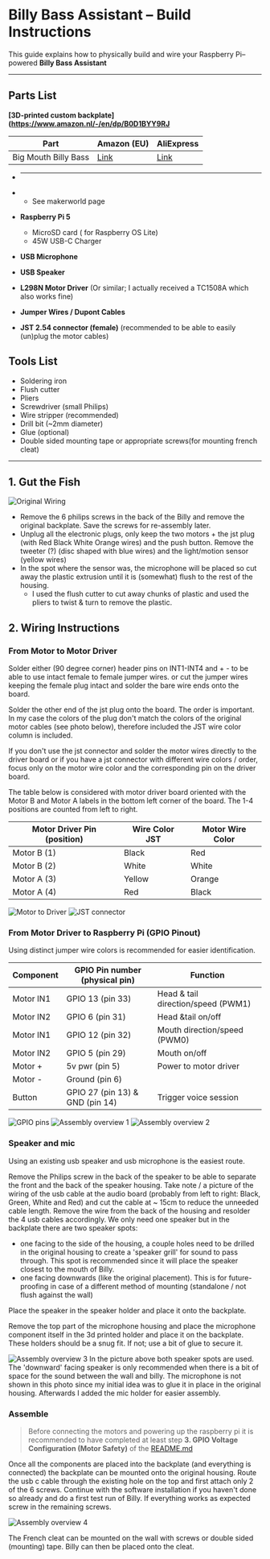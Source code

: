 # Billy Bass Assistant – Build Instructions

This guide explains how to physically build and wire your Raspberry Pi–powered **Billy Bass Assistant**

---

## Parts List

**[3D-printed custom backplate](https://www.amazon.nl/-/en/dp/B0D1BYY9RJ**

| Part                 | Amazon (EU)                                       | AliExpress                                                   |
|----------------------|---------------------------------------------------|--------------------------------------------------------------|
| Big Mouth Billy Bass | [Link](https://www.amazon.nl/-/en/dp/B0D1BYY9RJ)  | [Link](https://nl.aliexpress.com/item/1005007211513791.html) |

- ****

- 
  - See makerworld page
- **Raspberry Pi 5**
  - MicroSD card ( for Raspberry OS Lite)
  - 45W USB-C Charger
- **USB Microphone**
- **USB Speaker**
- **L298N Motor Driver** (Or similar; I actually received a TC1508A which also works fine)
- **Jumper Wires / Dupont Cables**
- **JST 2.54 connector (female)**  (recommended to be able to easily (un)plug the motor cables)

## Tools List

- Soldering iron
- Flush cutter
- Pliers
- Screwdriver (small Philips)
- Wire stripper (recommended)
- Drill bit (~2mm diameter)
- Glue (optional)
- Double sided mounting tape or appropriate screws(for mounting french cleat)
---

## 1. Gut the Fish

![Original Wiring](./images/original_wiring.jpeg)
- Remove the 6 philips screws in the back of the Billy and remove the original backplate. Save the screws for re-assembly later.
- Unplug all the electronic plugs, only keep the two motors + the jst plug (with Red Black White Orange wires) and the push button. Remove the tweeter (?) (disc shaped with blue wires) and the light/motion sensor (yellow wires)
- In the spot where the sensor was, the microphone will be placed so cut away the plastic extrusion until it is (somewhat) flush to the rest of the housing.
  - I used the flush cutter to cut away chunks of plastic and used the pliers to twist & turn to remove the plastic.

  
## 2. Wiring Instructions

### From Motor to Motor Driver

Solder either (90 degree corner) header pins on INT1-INT4 and + - to be able to use intact female to female jumper wires.
or cut the jumper wires keeping the female plug intact and solder the bare wire ends onto the board.

Solder the other end of the jst plug onto the board. The order is important.
In my case the colors of the plug don't match the colors of the original motor cables (see photo below), 
therefore included the JST wire color column is included. 

If you don't use the jst connector and solder the motor wires directly 
to the driver board or if you have a jst connector with different wire colors / order, 
focus only on the motor wire color and the corresponding pin on the driver board.

The table below is considered with motor driver board oriented with the Motor B and Motor A labels in the 
bottom left corner of the board. The 1-4 positions are counted from left to right.

| Motor Driver Pin (position) | Wire Color JST | Motor Wire Color |
|-----------------------------|----------------|------------------|
| Motor B (1)                 | Black          | Red              |
| Motor B (2)                 | White          | White            |
| Motor A (3)                 | Yellow         | Orange           |
| Motor A (4)                 | Red            | Black            |

![Motor to Driver](./docs/images/motor_driver.jpeg)
![JST connector](./docs/images/jst_connector.jpeg)


### From Motor Driver to Raspberry Pi (GPIO Pinout)

Using distinct jumper wire colors is recommended for easier identification. 

| Component | GPIO Pin number (physical pin)   | Function                           |
|-----------|----------------------------------|------------------------------------|
| Motor IN1 | GPIO 13 (pin 33)                 | Head & tail direction/speed (PWM1) |
| Motor IN2 | GPIO 6  (pin 31)                 | Head &tail on/off                  |
| Motor IN1 | GPIO 12 (pin 32)                 | Mouth direction/speed (PWM0)       |
| Motor IN2 | GPIO 5  (pin 29)                 | Mouth on/off                       |
| Motor +   | 5v pwr  (pin 5)                  | Power to motor driver              |
| Motor -   | Ground  (pin 6)                  |                                    |
| Button    | GPIO 27 (pin 13) & GND (pin 14)  | Trigger voice session              |

![GPIO pins](./images/gpio-pins.png)
![Assembly overview 1](./images/assembly_1.jpeg)
![Assembly overview 2](./images/assembly_2.jpeg)
### Speaker and mic

Using an existing usb speaker and usb microphone is the easiest route. 

Remove the Philips screw in the back of the speaker to be able to separate the front and the back of the speaker housing.
Take note / a picture of the wiring of the usb cable at the audio board (probably from left to right: Black, Green, White and Red) and cut the cable at ~ 15cm to reduce the unneeded cable length. 
Remove the wire from the back of the housing and resolder the 4 usb cables accordingly.
We only need one speaker but in the backplate there are two speaker spots: 
- one facing to the side of the housing, a couple holes need to be drilled in the original housing to create a 'speaker grill' for sound to pass through. This spot is recommended since it will place the speaker closest to the mouth of Billy.
- one facing downwards (like the original placement). This is for future-proofing in case of a different method of mounting (standalone / not flush against the wall)

Place the speaker in the speaker holder and place it onto the backplate.

Remove the top part of the microphone housing and place the microphone component itself in the 3d printed holder and place it on the backplate.
These holders should be a snug fit. If not; use a bit of glue to secure it.

![Assembly overview 3](./images/assembly_3.jpeg)
In the picture above both speaker spots are used. 
The 'downward' facing speaker is only recommended when there is a bit of space for the sound between the wall and billy.
The microphone is not shown in this photo since my initial idea was to glue it in place in the original housing.
Afterwards I added the mic holder for easier assembly.

### Assemble

> Before connecting the motors and powering up the raspberry pi it is recommended to have completed at least step **3. GPIO Voltage Configuration (Motor Safety)** of the [README.md](./../README.md)

Once all the components are placed into the backplate (and everything is connected) the backplate can be mounted onto the original housing. 
Route the usb c cable through the existing hole on the top and first attach only 2 of the 6 screws.
Continue with the software installation if you haven't done so already and do a first test run of Billy. 
If everything works as expected screw in the remaining screws.

![Assembly overview 4](./images/assembly_4.jpeg)

The French cleat can be mounted on the wall with screws or double sided (mounting) tape. Billy can then be placed onto the cleat.